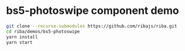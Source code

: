 # bs5-photoswipe component demo

```bash
git clone --recurse-submodules https://github.com/ribajs/riba.git
cd riba/demos/bs5-photoswipe
yarn install
yarn start
```
